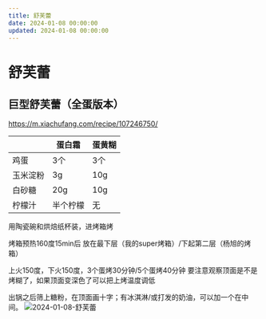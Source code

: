 ```yaml
---
title: 舒芙蕾
date: 2024-01-08 00:00:00
updated: 2024-01-08 00:00:00
---
```



# 舒芙蕾


## 巨型舒芙蕾（全蛋版本）
https://m.xiachufang.com/recipe/107246750/

|   | 蛋白霜<br/> | 蛋黄糊<br/> |
|-----|-----|-----|
|  鸡蛋<br/> | 3个<br/> | 3个<br/> |
|  玉米淀粉<br/> | 3g<br/> | 10g<br/> |
|  白砂糖<br/> | 20g<br/> | 10g<br/> |
|  柠檬汁<br/> | 半个柠檬<br/> | 无<br/> |

用陶瓷碗和烘焙纸杯装，进烤箱烤

烤箱预热160度15min后
放在最下层（我的super烤箱）/下起第二层（杨旭的烤箱）

上火150度，下火150度，3个蛋烤30分钟/5个蛋烤40分钟
要注意观察顶面是不是烤糊了，如果顶面变深色了可以把上烤温度调低

出锅之后筛上糖粉，在顶面画十字；有冰淇淋/或打发的奶油，可以加一个在中间。
![2024-01-08-舒芙蕾](assets/2024-01-08-舒芙蕾.jpeg)

